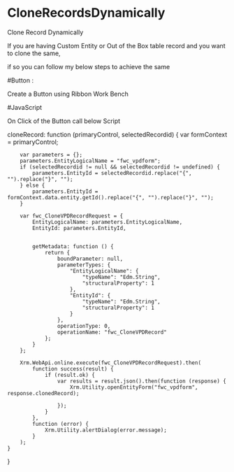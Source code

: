 # CloneRecordsDynamically
Clone Record Dynamically

If you are having Custom Entity or Out of the Box table record and you want to clone the same, 

if so you can follow my below steps to achieve the same

#Button :

Create a Button using Ribbon Work Bench

#JavaScript

On Click of the Button call below Script

cloneRecord: function (primaryControl, selectedRecordid) {
        var formContext = primaryControl;

        var parameters = {};
        parameters.EntityLogicalName = "fwc_vpdform";
        if (selectedRecordid != null && selectedRecordid != undefined) {
            parameters.EntityId = selectedRecordid.replace("{", "").replace("}", "");
        } else {
            parameters.EntityId = formContext.data.entity.getId().replace("{", "").replace("}", "");
        }

        var fwc_CloneVPDRecordRequest = {
            EntityLogicalName: parameters.EntityLogicalName,
            EntityId: parameters.EntityId,


            getMetadata: function () {
                return {
                    boundParameter: null,
                    parameterTypes: {
                        "EntityLogicalName": {
                            "typeName": "Edm.String",
                            "structuralProperty": 1
                        },
                        "EntityId": {
                            "typeName": "Edm.String",
                            "structuralProperty": 1
                        }
                    },
                    operationType: 0,
                    operationName: "fwc_CloneVPDRecord"
                };
            }
        };

        Xrm.WebApi.online.execute(fwc_CloneVPDRecordRequest).then(
            function success(result) {
                if (result.ok) {
                    var results = result.json().then(function (response) {
                        Xrm.Utility.openEntityForm("fwc_vpdform", response.clonedRecord);

                    });
                }
            },
            function (error) {
                Xrm.Utility.alertDialog(error.message);
            }
        );
    }
}
